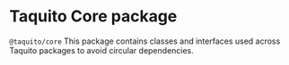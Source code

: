 # Taquito Core package

`@taquito/core` This package contains classes and interfaces used across Taquito packages to avoid circular dependencies.